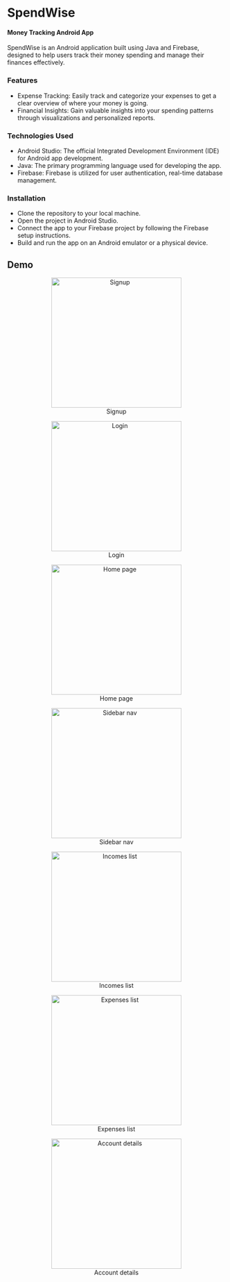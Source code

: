 # SpendWise
#### Money Tracking Android App

SpendWise is an Android application built using Java and Firebase, designed to help users track their money spending and manage their finances effectively.

### Features
- Expense Tracking: Easily track and categorize your expenses to get a clear overview of where your money is going.
- Financial Insights: Gain valuable insights into your spending patterns through visualizations and personalized reports.

### Technologies Used
- Android Studio: The official Integrated Development Environment (IDE) for Android app development.
- Java: The primary programming language used for developing the app.
- Firebase: Firebase is utilized for user authentication, real-time database management.

### Installation
- Clone the repository to your local machine.
- Open the project in Android Studio.
- Connect the app to your Firebase project by following the Firebase setup instructions.
- Build and run the app on an Android emulator or a physical device.

## Demo

<p align="center">
  <img src="https://i.imgur.com/BWwyH2e.jpg" width="300" alt="Signup">
  <br>
  Signup
</p>

<p align="center">
  <img src="https://i.imgur.com/yDb6Kbf.jpg" width="300" alt="Login">
  <br>
  Login
</p>

<p align="center">
  <img src="https://i.imgur.com/fTtDjb2.jpg" width="300" alt="Home page">
  <br>
  Home page
</p>

<p align="center">
  <img src="https://i.imgur.com/ZjRsk3P.jpg" width="300" alt="Sidebar nav">
  <br>
  Sidebar nav
</p>

<p align="center">
  <img src="https://i.imgur.com/xsn0rnT.jpg" width="300" alt="Incomes list">
  <br>
  Incomes list
</p>

<p align="center">
  <img src="https://i.imgur.com/r9Xked5.jpg" width="300" alt="Expenses list">
  <br>
  Expenses list
</p>

<p align="center">
  <img src="https://i.imgur.com/sGmhZk2.jpg" width="300" alt="Account details">
  <br>
  Account details
</p>
